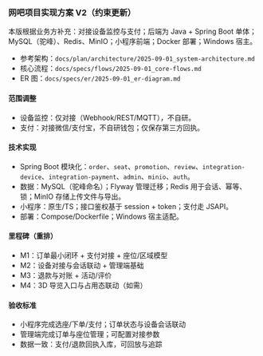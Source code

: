 ### 网吧项目实现方案 V2（约束更新）

本版根据业务方补充：对接设备监控与支付；后端为 Java + Spring Boot 单体；MySQL（驼峰）、Redis、MinIO；小程序前端；Docker 部署；Windows 宿主。

- 参考架构：`docs/plan/architecture/2025-09-01_system-architecture.md`
- 核心流程：`docs/specs/flows/2025-09-01_core-flows.md`
- ER 图：`docs/specs/er/2025-09-01_er-diagram.md`

#### 范围调整
- 设备监控：仅对接（Webhook/REST/MQTT），不自研。
- 支付：对接微信/支付宝，不自研钱包；仅保存第三方回执。

#### 技术实现
- Spring Boot 模块化：`order`、`seat`、`promotion`、`review`、`integration-device`、`integration-payment`、`admin`、`minio`、`auth`。
- 数据：MySQL（驼峰命名）；Flyway 管理迁移；Redis 用于会话、幂等、锁；MinIO 存储上传文件与导出。
- 小程序：原生/TS；接口鉴权基于 session + token；支付走 JSAPI。
- 部署：Compose/Dockerfile；Windows 宿主适配。

#### 里程碑（重排）
- M1：订单最小闭环 + 支付对接 + 座位/区域模型
- M2：设备对接与会话联动 + 管理端基础
- M3：退款与对账 + 活动/评价
- M4：3D 导览入口与占用态联动（如需）

#### 验收标准
- 小程序完成选座/下单/支付；订单状态与设备会话联动
- 管理端完成订单与座位管理；可配置对接参数
- 数据一致：支付/退款回执入库，可回放与追踪